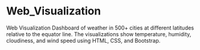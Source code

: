 # Web_Visualization
Web Visualization Dashboard of weather in 500+ cities at different latitudes relative to the equator line. 
The visualizations show temperature, humidity, cloudiness, and wind speed using HTML, CSS, and Bootstrap.

<Web Link>
